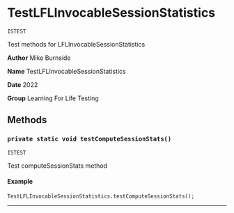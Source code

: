 # TestLFLInvocableSessionStatistics

`ISTEST`

Test methods for LFLInvocableSessionStatistics


**Author** Mike Burnside


**Name** TestLFLInvocableSessionStatistics


**Date** 2022


**Group** Learning For Life Testing

## Methods
### `private static void testComputeSessionStats()`

`ISTEST`

Test computeSessionStats method

#### Example
```apex
TestLFLInvocableSessionStatistics.testComputeSessionStats();
```


---

